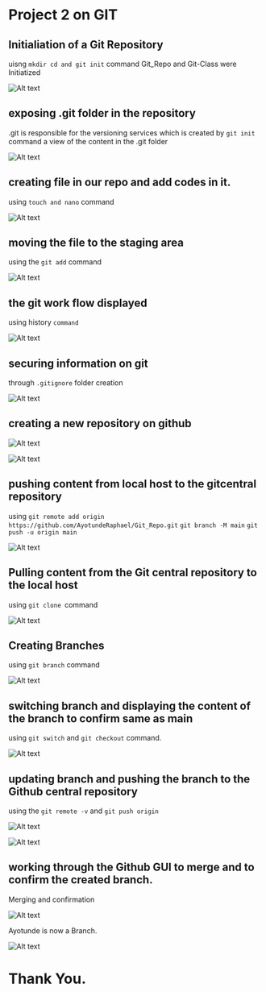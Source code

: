 # Project 2 on GIT
## Initialiation of a Git Repository 
uisng `mkdir cd and git init` command
Git_Repo and Git-Class were Initiatized 

![Alt text](Images/Picture1.png)

## exposing .git folder in the repository
.git is responsible for the versioning services which is created by `git init` command
a view of the content in the .git folder

![Alt text](Images/Picture2.png)

## creating file in our repo and add codes in it.
using `touch and nano` command

![Alt text](Images/Picture3.png)

## moving the file to the staging area 
 using the `git add` command

 ![Alt text](Images/Picture4.png)

 ## the git work flow displayed 
 using history `command`

 ![Alt text](Images/Picture5.png)

 ## securing information on git 
 through `.gitignore` folder creation

 ![Alt text](Images/Picture6.png)

 ## creating a new repository on github

 ![Alt text](Images/Picture7.png)

 ![Alt text](Images/Picture8.png) 

 ## pushing content from local host to the gitcentral repository
 using `git remote add origin https://github.com/AyotundeRaphael/Git_Repo.git`
`git branch -M main`
`git push -u origin main`

![Alt text](Images/Picture9.png)

## Pulling content from the Git central repository to the local host
using `git clone `command

![Alt text](Images/Picture10.png)

## Creating Branches 
using `git branch` command

![Alt text](Images/Picture11.png)

## switching branch and displaying the content of the branch to confirm same as main
using `git switch` and `git checkout` command.

![Alt text](Images/Picture12.png)

## updating branch and pushing the branch to the Github central repository
using the `git remote -v` and `git push origin`

![Alt text](Images/Picture14.png)

![Alt text](Images/Picture13.png)

## working through the Github GUI to merge and to confirm the created branch.
Merging and confirmation

![Alt text](Images/Picture15.png)

Ayotunde is now a Branch.

![Alt text](Images/Picture16.png)

# Thank You. 
